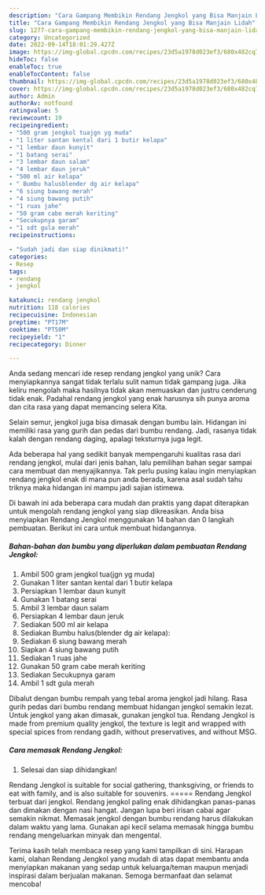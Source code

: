 ```yaml
---
description: "Cara Gampang Membikin Rendang Jengkol yang Bisa Manjain Lidah"
title: "Cara Gampang Membikin Rendang Jengkol yang Bisa Manjain Lidah"
slug: 1277-cara-gampang-membikin-rendang-jengkol-yang-bisa-manjain-lidah
category: Uncategorized
date: 2022-09-14T18:01:29.427Z
image: https://img-global.cpcdn.com/recipes/23d5a1978d023ef3/680x482cq70/rendang-jengkol-foto-resep-utama.jpg
hideToc: false
enableToc: true
enableTocContent: false
thumbnail: https://img-global.cpcdn.com/recipes/23d5a1978d023ef3/680x482cq70/rendang-jengkol-foto-resep-utama.jpg
cover: https://img-global.cpcdn.com/recipes/23d5a1978d023ef3/680x482cq70/rendang-jengkol-foto-resep-utama.jpg
author: Admin
authorAv: notfound
ratingvalue: 5
reviewcount: 19
recipeingredient:
- "500 gram jengkol tuajgn yg muda"
- "1 liter santan kental dari 1 butir kelapa"
- "1 lembar daun kunyit"
- "1 batang serai"
- "3 lembar daun salam"
- "4 lembar daun jeruk"
- "500 ml air kelapa"
- " Bumbu halusblender dg air kelapa"
- "6 siung bawang merah"
- "4 siung bawang putih"
- "1 ruas jahe"
- "50 gram cabe merah keriting"
- "Secukupnya garam"
- "1 sdt gula merah"
recipeinstructions:

- "Sudah jadi dan siap dinikmati!"
categories:
- Resep
tags:
- rendang
- jengkol

katakunci: rendang jengkol 
nutrition: 118 calories
recipecuisine: Indonesian
preptime: "PT17M"
cooktime: "PT50M"
recipeyield: "1"
recipecategory: Dinner

---
```





Anda sedang mencari ide resep rendang jengkol yang unik? Cara menyiapkannya sangat tidak terlalu sulit namun tidak gampang juga. Jika keliru mengolah maka hasilnya tidak akan memuaskan dan justru cenderung tidak enak. Padahal rendang jengkol yang enak harusnya sih punya aroma dan cita rasa yang dapat memancing selera Kita.





Selain semur, jengkol juga bisa dimasak dengan bumbu lain. Hidangan ini memiliki rasa yang gurih dan pedas dari bumbu rendang. Jadi, rasanya tidak kalah dengan rendang daging, apalagi teksturnya juga legit.

Ada beberapa hal yang sedikit banyak mempengaruhi kualitas rasa dari rendang jengkol, mulai dari jenis bahan, lalu pemilihan bahan segar sampai cara membuat dan menyajikannya. Tak perlu pusing kalau ingin menyiapkan rendang jengkol enak di mana pun anda berada, karena asal sudah tahu triknya maka hidangan ini mampu jadi sajian istimewa.






Di bawah ini ada beberapa cara mudah dan praktis yang dapat diterapkan untuk mengolah rendang jengkol yang siap dikreasikan. Anda bisa menyiapkan Rendang Jengkol menggunakan 14 bahan dan 0 langkah pembuatan. Berikut ini cara untuk membuat hidangannya.

<!--inarticleads1-->

##### Bahan-bahan dan bumbu yang diperlukan dalam pembuatan Rendang Jengkol:

1. Ambil 500 gram jengkol tua(jgn yg muda)
1. Gunakan 1 liter santan kental dari 1 butir kelapa
1. Persiapkan 1 lembar daun kunyit
1. Gunakan 1 batang serai
1. Ambil 3 lembar daun salam
1. Persiapkan 4 lembar daun jeruk
1. Sediakan 500 ml air kelapa
1. Sediakan  Bumbu halus(blender dg air kelapa):
1. Sediakan 6 siung bawang merah
1. Siapkan 4 siung bawang putih
1. Sediakan 1 ruas jahe
1. Gunakan 50 gram cabe merah keriting
1. Sediakan Secukupnya garam
1. Ambil 1 sdt gula merah


Dibalut dengan bumbu rempah yang tebal aroma jengkol jadi hilang. Rasa gurih pedas dari bumbu rendang membuat hidangan jengkol semakin lezat. Untuk jengkol yang akan dimasak, gunakan jengkol tua. Rendang Jengkol is made from premium quality jengkol, the texture is legit and wrapped with special spices from rendang gadih, without preservatives, and without MSG. 

<!--inarticleads2-->

##### Cara memasak Rendang Jengkol:


1. Selesai dan siap dihidangkan!

Rendang Jengkol is suitable for social gathering, thanksgiving, or friends to eat with family, and is also suitable for souvenirs. ===== Rendang Jengkol terbuat dari jengkol. Rendang jengkol paling enak dihidangkan panas-panas dan dimakan dengan nasi hangat. Jangan lupa beri irisan cabai agar semakin nikmat. Memasak jengkol dengan bumbu rendang harus dilakukan dalam waktu yang lama. Gunakan api kecil selama memasak hingga bumbu rendang mengeluarkan minyak dan mengental. 

Terima kasih telah membaca resep yang kami tampilkan di sini. Harapan kami, olahan Rendang Jengkol yang mudah di atas dapat membantu anda menyiapkan makanan yang sedap untuk keluarga/teman maupun menjadi inspirasi dalam berjualan makanan. Semoga bermanfaat dan selamat mencoba!
